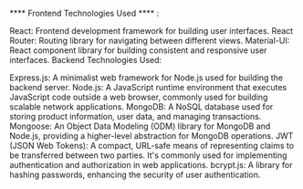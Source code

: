 **** Frontend Technologies Used **** :

React: Frontend development framework for building user interfaces.
React Router: Routing library for navigating between different views.
Material-UI: React component library for building consistent and responsive user interfaces.
Backend Technologies Used:

Express.js: A minimalist web framework for Node.js used for building the backend server.
Node.js: A JavaScript runtime environment that executes JavaScript code outside a web browser, commonly used for building scalable network applications.
MongoDB: A NoSQL database used for storing product information, user data, and managing transactions.
Mongoose: An Object Data Modeling (ODM) library for MongoDB and Node.js, providing a higher-level abstraction for MongoDB operations.
JWT (JSON Web Tokens): A compact, URL-safe means of representing claims to be transferred between two parties. It's commonly used for implementing authentication and authorization in web applications.
bcrypt.js: A library for hashing passwords, enhancing the security of user authentication.
